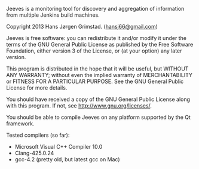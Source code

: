 Jeeves is a monitoring tool for discovery and aggregation of information from multiple Jenkins build machines.

Copyright 2013 Hans Jørgen Grimstad. (hansj66@gmail.com)

Jeeves is free software: you can redistribute it and/or modify
it under the terms of the GNU General Public License as published by
the Free Software Foundation, either version 3 of the License, or
(at your option) any later version.

This program is distributed in the hope that it will be useful,
but WITHOUT ANY WARRANTY; without even the implied warranty of
MERCHANTABILITY or FITNESS FOR A PARTICULAR PURPOSE.  See the
GNU General Public License for more details.

You should have received a copy of the GNU General Public License
along with this program.  If not, see <http://www.gnu.org/licenses/>.

You should be able to compile Jeeves on any platform supported by the Qt framework.

Tested compilers (so far):

- Microsoft Visual C++ Compiler 10.0
- Clang-425.0.24
- gcc-4.2 (pretty old, but latest gcc on Mac)
